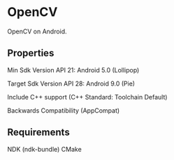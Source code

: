 # OpenCV
OpenCV on Android.

## Properties

Min Sdk Version
API 21: Android 5.0
(Lollipop)

Target Sdk Version
API 28: Android 9.0
(Pie)

Include C++ support
(C++ Standard: Toolchain Default)

Backwards Compatibility
(AppCompat)


## Requirements

NDK (ndk-bundle)
CMake